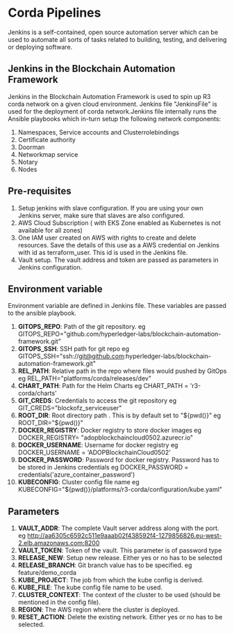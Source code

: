 # Corda Pipelines
Jenkins is a self-contained, open source automation server which can be used to automate all sorts of tasks related to building, testing, and delivering or deploying software.

## Jenkins in the Blockchain Automation Framework
Jenkins in the Blockchain Automation Framework is used to spin up R3 corda network on a given cloud environment. Jenkins file "JenkinsFile" is used for the  deployment of corda network.Jenkins file internally runs the Ansible playbooks which in-turn setup the following network components:
1. Namespaces, Service accounts and Clusterrolebindings
2. Certificate authority
3. Doorman
4. Networkmap service
5. Notary
6. Nodes

## Pre-requisites
1. Setup jenkins with slave configuration. If you are using your own Jenkins server, make sure that slaves are also configured.
2. AWS Cloud Subscription ( with EKS Zone enabled as Kubernetes is not available for all zones)
3. One IAM user created on AWS with rights to create and delete resources. Save the details of this use as a AWS credential on Jenkins with id as terraform_user. This id is used in the Jenkins file.
4. Vault setup. The vault address and token are passed as parameters in Jenkins configuration.

## Environment variable
Environment variable are defined in Jenkins file. These variables are passed to the ansible playbook.
1. **GITOPS_REPO**: Path of the git repository.
    eg GITOPS_REPO="github.com/hyperledger-labs/blockchain-automation-framework.git"
2. **GITOPS_SSH**: SSH path for git repo
    eg GITOPS_SSH="ssh://git@github.com:hyperledger-labs/blockchain-automation-framework.git"
3. **REL_PATH**: Relative path in the repo where files would pushed by GitOps
    eg REL_PATH="platforms/corda/releases/dev"
4. **CHART_PATH**: Path for the Helm Charts
    eg CHART_PATH = 'r3-corda/charts'
5. **GIT_CREDS**: Credentials to access the git repository
    eg GIT_CREDS="blockofz_serviceuser"       
6. **ROOT_DIR**: Root directory path . This is by default set to "${pwd()}"
    eg ROOT_DIR="${pwd()}"
7. **DOCKER_REGISTRY**: Docker registry to store docker images 
    eg DOCKER_REGISTRY= "adopblockchaincloud0502.azurecr.io"
8. **DOCKER_USERNAME**: Username for docker registry
    eg DOCKER_USERNAME = 'ADOPBlockchainCloud0502'
9. **DOCKER_PASSWORD**: Password for docker registry. Password has to be stored in  Jenkins credentials
    eg DOCKER_PASSWORD = credentials('azure_container_password')
10. **KUBECONFIG**: Cluster config file name
    eg KUBECONFIG="${pwd()}/platforms/r3-corda/configuration/kube.yaml"

## Parameters
1. **VAULT_ADDR**: The complete Vault server address along with the port.
    eg http://aa6305c6592c511e9aaab02f438592f4-1279856826.eu-west-2.elb.amazonaws.com:8200
2. **VAULT_TOKEN**: Token of the vault. This parameter is of password type
3. **RELEASE_NEW**: Setup new release. Either yes or no has to be selected
4. **RELEASE_BRANCH**: Git branch value has to be specified.
    eg feature/demo_corda
5. **KUBE_PROJECT**: The job from which the kube config is derived.
6. **KUBE_FILE**: The kube config file name to be used.
7. **CLUSTER_CONTEXT**: The context of the cluster to be used (should be mentioned in the config file).
8. **REGION**: The AWS region where the cluster is deployed.
9. **RESET_ACTION**: Delete the existing network. Either yes or no has to be selected.
